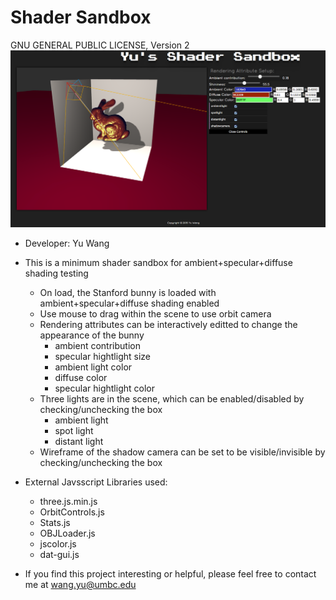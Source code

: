 # Shader Sandbox
GNU GENERAL PUBLIC LICENSE, Version 2
![alt tag](icon.png)
* Developer: Yu Wang

* This is a minimum shader sandbox for ambient+specular+diffuse shading testing
  - On load, the Stanford bunny is loaded with ambient+specular+diffuse shading enabled
  - Use mouse to drag within the scene to use orbit camera
  - Rendering attributes can be interactively editted to change the appearance of the bunny
    + ambient contribution
    + specular hightlight size
    + ambient light color
    + diffuse color
    + specular hightlight color
  - Three lights are in the scene, which can be enabled/disabled by checking/unchecking the box
    + ambient light
    + spot light
    + distant light
  - Wireframe of the shadow camera can be set to be visible/invisible by checking/unchecking the box

* External Javsscript Libraries used:
  - three.js.min.js
  - OrbitControls.js
  - Stats.js
  - OBJLoader.js
  - jscolor.js
  - dat-gui.js

* If you find this project interesting or helpful, please feel free to contact me at wang.yu@umbc.edu
